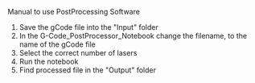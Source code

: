 Manual to use PostProcessing Software

1) Save the gCode file into the "Input" folder
2) In the G-Code_PostProcessor_Notebook change the filename, to the name of the gCode file
3) Select the correct number of lasers
4) Run the notebook
5) Find processed file in the "Output" folder
